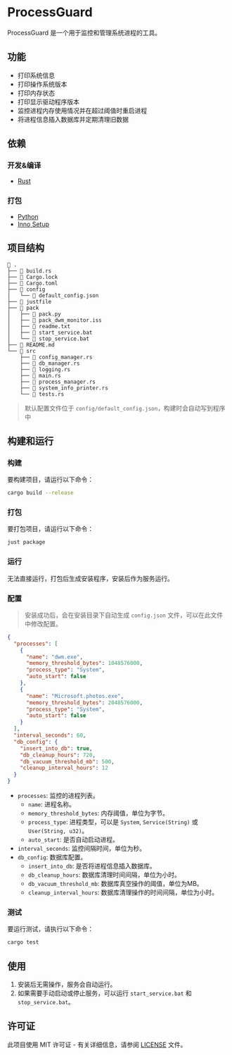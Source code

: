 # ProcessGuard

ProcessGuard 是一个用于监控和管理系统进程的工具。

## 功能

- 打印系统信息
- 打印操作系统版本
- 打印内存状态
- 打印显示驱动程序版本
- 监控进程内存使用情况并在超过阈值时重启进程
- 将进程信息插入数据库并定期清理旧数据

## 依赖

### 开发&编译

- [Rust](https://www.rust-lang.org/)

### 打包

- [Python](https://www.python.org/)
- [Inno Setup](https://www.jrsoftware.org/isinfo.php)


## 项目结构

```
 .
├──  build.rs
├──  Cargo.lock
├──  Cargo.toml
├──  config
│   └──  default_config.json   
├──  justfile
├──  pack
│   ├──  pack.py
│   ├──  pack_dwm_monitor.iss  
│   ├──  readme.txt
│   ├──  start_service.bat     
│   └──  stop_service.bat      
├──  README.md
└──  src
    ├──  config_manager.rs     
    ├──  db_manager.rs
    ├──  logging.rs
    ├──  main.rs
    ├──  process_manager.rs    
    ├──  system_info_printer.rs
    └──  tests.rs
```
> 默认配置文件位于 `config/default_config.json`，构建时会自动写到程序中
## 构建和运行

### 构建

要构建项目，请运行以下命令：

```sh
cargo build --release
```

### 打包

要打包项目，请运行以下命令：

```sh
just package
```

### 运行

无法直接运行，打包后生成安装程序，安装后作为服务运行。

### 配置

> 安装成功后，会在安装目录下自动生成 `config.json` 文件，可以在此文件中修改配置。

```json
{
  "processes": [
    {
      "name": "dwm.exe",
      "memory_threshold_bytes": 1048576000,
      "process_type": "System",
      "auto_start": false
    },
    {
      "name": "Microsoft.photos.exe",
      "memory_threshold_bytes": 2048576000,
      "process_type": "System",
      "auto_start": false
    }
  ],
  "interval_seconds": 60,
  "db_config": {
    "insert_into_db": true,
    "db_cleanup_hours": 720,
    "db_vacuum_threshold_mb": 500,
    "cleanup_interval_hours": 12
  }
}
```

- `processes`: 监控的进程列表。
  - `name`: 进程名称。
  - `memory_threshold_bytes`: 内存阈值，单位为字节。
  - `process_type`: 进程类型，可以是 `System`, `Service(String)` 或 `User(String, u32)`。
  - `auto_start`: 是否自动启动进程。
- `interval_seconds`: 监控间隔时间，单位为秒。
- `db_config`: 数据库配置。
  - `insert_into_db`: 是否将进程信息插入数据库。
  - `db_cleanup_hours`: 数据库清理时间间隔，单位为小时。
  - `db_vacuum_threshold_mb`: 数据库真空操作的阈值，单位为MB。
  - `cleanup_interval_hours`: 数据库清理操作的时间间隔，单位为小时。



### 测试

要运行测试，请执行以下命令：

```sh
cargo test
```

## 使用

1. 安装后无需操作，服务会自动运行。
2. 如果需要手动启动或停止服务，可以运行 `start_service.bat` 和 `stop_service.bat`。

## 许可证

此项目使用 MIT 许可证 - 有关详细信息，请参阅 [LICENSE](LICENSE) 文件。